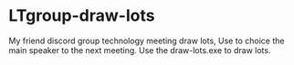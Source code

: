 # LTgroup-draw-lots  
My friend discord group technology meeting draw lots, Use to choice the main speaker to the next meeting.
Use the draw-lots.exe to draw lots.
